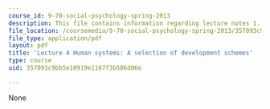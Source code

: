 ```yaml
---
course_id: 9-70-social-psychology-spring-2013
description: This file contains information regarding lecture notes 1.
file_location: /coursemedia/9-70-social-psychology-spring-2013/357093c9bb5e10919e1167f3b586d06e_MIT9_70S13_dvlpt_schms_L4.pdf
file_type: application/pdf
layout: pdf
title: 'Lecture 4 Human systems: A selection of development schemes'
type: course
uid: 357093c9bb5e10919e1167f3b586d06e

---
```

None
